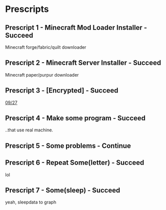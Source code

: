 # Prescripts

## Prescript 1 - Minecraft Mod Loader Installer - Succeed
Minecraft forge/fabric/quilt downloader

## Prescript 2 - Minecraft Server Installer - Succeed
Minecraft paper/purpur downloader

## Prescript 3 - [Encrypted] - Succeed
[09/27](https://www.acmicpc.net/user/misile)

## Prescript 4 - Make some program - Succeed
..that use real machine.

## Prescript 5 - Some problems - Continue

## Prescript 6 - Repeat Some(letter) - Succeed
lol

## Prescript 7 - Some(sleep) - Succeed
yeah, sleepdata to graph
